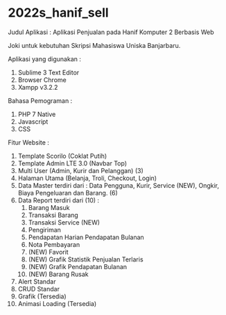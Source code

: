 # 2022s_hanif_sell
Judul Aplikasi :  Aplikasi Penjualan pada Hanif Komputer 2 Berbasis Web

Joki untuk kebutuhan Skripsi Mahasiswa Uniska Banjarbaru.

Aplikasi yang digunakan :
1. Sublime 3 Text Editor
2. Browser Chrome
3. Xampp v3.2.2

Bahasa Pemograman :
1. PHP 7 Native
2. Javascript
3. CSS

Fitur Website :
1. Template Scorilo (Coklat Putih)
2. Template Admin LTE 3.0 (Navbar Top) 
3. Multi User (Admin, Kurir dan Pelanggan) (3)
4. Halaman Utama (Belanja, Troli, Checkout, Login)
5. Data Master terdiri dari : Data Pengguna, Kurir, Service (NEW), Ongkir, Biaya Pengeluaran dan Barang. (6)
6. Data Report terdiri dari (10) : 
	1. Barang Masuk
	2. Transaksi Barang
	3. Transaksi Service (NEW)
	4. Pengiriman
	5. Pendapatan Harian Pendapatan Bulanan
	6. Nota Pembayaran
	7. (NEW) Favorit
	8. (NEW) Grafik Statistik Penjualan Terlaris
	9. (NEW) Grafik Pendapatan Bulanan
	10. (NEW) Barang Rusak
7. Alert Standar
8. CRUD Standar
9. Grafik (Tersedia)
10. Animasi Loading (Tersedia)